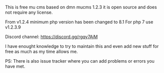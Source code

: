 This is free mu cms based on dmn mucms 1.2.3 it is open source and does not require any license.

From v1.2.4 minimum php version has been changed to 8.1
For php 7 use v1.2.3.9

Discord channel: https://discord.gg/rgqy7AjM

I have enought knowledge to try to maintain this and even add new stuff for free as much as my time allows me.

PS: There is also issue tracker where you can add problems or errors you have met. 


